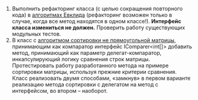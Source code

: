 1. Выполнить рефакторинг класса (с целью сокращения повторного кода) в [алгоритмах Евклида](https://github.com/Chebotkov/NET.S.2018.Chebotkov.5/tree/master/NET.S.2018.Chebotkov.5/SteinsAlgorithm) (рефакторинг возможен только в случае, когда все метод находятся в одном классе!). **Интерфейс класса измениться не должен.** Проверить работу существующих модульных тестов.
2. В класс с [алгоритмом сортировки не прямоугольной матрицы](https://github.com/Chebotkov/NET.S.2018.Chebotkov.6/tree/master/NET.S.2018.Chebotkov.6/SortingLib), принимающим как компаратор интерфейс IComparer<int[]> добавить метод, принимающий как параметр делегат-компаратор, инкапсулирующий логику сравнения строк матрицы. Протестировать работу разработанного метода на примере сортировки матрицы, используя прежние критерии сравнения. Класс реализовать двумя способами, «замкнув» в первом варианте реализацию метода сортировки с делегатом на метод с интерфейсом, во втором – наоборот.
